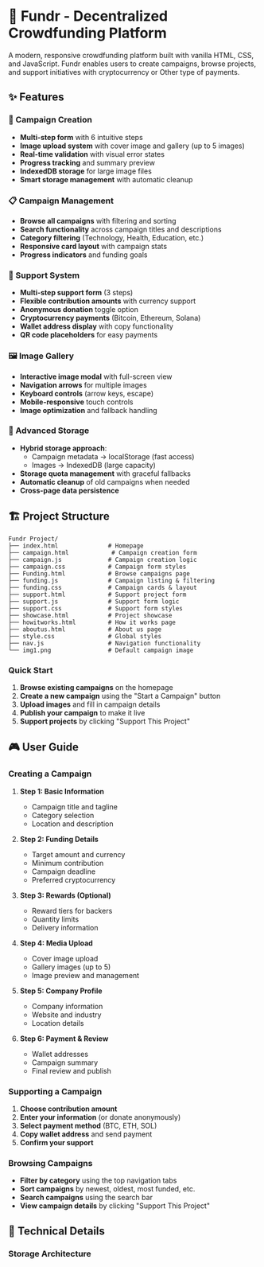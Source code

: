 # 🚀 Fundr - Decentralized Crowdfunding Platform

A modern, responsive crowdfunding platform built with vanilla HTML, CSS, and JavaScript. Fundr enables users to create campaigns, browse projects, and support initiatives with cryptocurrency or Other type of  payments.

## ✨ Features

### 🎯 Campaign Creation
- **Multi-step form** with 6 intuitive steps
- **Image upload system** with cover image and gallery (up to 5 images)
- **Real-time validation** with visual error states
- **Progress tracking** and summary preview
- **IndexedDB storage** for large image files
- **Smart storage management** with automatic cleanup

### 📋 Campaign Management
- **Browse all campaigns** with filtering and sorting
- **Search functionality** across campaign titles and descriptions
- **Category filtering** (Technology, Health, Education, etc.)
- **Responsive card layout** with campaign stats
- **Progress indicators** and funding goals

### 🤝 Support System
- **Multi-step support form** (3 steps)
- **Flexible contribution amounts** with currency support
- **Anonymous donation** toggle option
- **Cryptocurrency payments** (Bitcoin, Ethereum, Solana)
- **Wallet address display** with copy functionality
- **QR code placeholders** for easy payments

### 🖼️ Image Gallery
- **Interactive image modal** with full-screen view
- **Navigation arrows** for multiple images
- **Keyboard controls** (arrow keys, escape)
- **Mobile-responsive** touch controls
- **Image optimization** and fallback handling

### 💾 Advanced Storage
- **Hybrid storage approach**:
  - Campaign metadata → localStorage (fast access)
  - Images → IndexedDB (large capacity)
- **Storage quota management** with graceful fallbacks
- **Automatic cleanup** of old campaigns when needed
- **Cross-page data persistence**

## 🏗️ Project Structure

```
Fundr Project/
├── index.html              # Homepage
├── campaign.html            # Campaign creation form
├── campaign.js             # Campaign creation logic
├── campaign.css            # Campaign form styles
├── Funding.html            # Browse campaigns page
├── funding.js              # Campaign listing & filtering
├── funding.css             # Campaign cards & layout
├── support.html            # Support project form
├── support.js              # Support form logic
├── support.css             # Support form styles
├── showcase.html           # Project showcase
├── howitworks.html         # How it works page
├── aboutus.html            # About us page
├── style.css               # Global styles
├── nav.js                  # Navigation functionality
└── img1.png                # Default campaign image
```


### Quick Start

1. **Browse existing campaigns** on the homepage
2. **Create a new campaign** using the "Start a Campaign" button
3. **Upload images** and fill in campaign details
4. **Publish your campaign** to make it live
5. **Support projects** by clicking "Support This Project"

## 🎮 User Guide

### Creating a Campaign

1. **Step 1: Basic Information**
   - Campaign title and tagline
   - Category selection
   - Location and description

2. **Step 2: Funding Details**
   - Target amount and currency
   - Minimum contribution
   - Campaign deadline
   - Preferred cryptocurrency

3. **Step 3: Rewards (Optional)**
   - Reward tiers for backers
   - Quantity limits
   - Delivery information

4. **Step 4: Media Upload**
   - Cover image upload
   - Gallery images (up to 5)
   - Image preview and management

5. **Step 5: Company Profile**
   - Company information
   - Website and industry
   - Location details

6. **Step 6: Payment & Review**
   - Wallet addresses
   - Campaign summary
   - Final review and publish

### Supporting a Campaign

1. **Choose contribution amount**
2. **Enter your information** (or donate anonymously)
3. **Select payment method** (BTC, ETH, SOL)
4. **Copy wallet address** and send payment
5. **Confirm your support**

### Browsing Campaigns

- **Filter by category** using the top navigation tabs
- **Sort campaigns** by newest, oldest, most funded, etc.
- **Search campaigns** using the search bar
- **View campaign details** by clicking "Support This Project"

## 🔧 Technical Details

### Storage Architecture

